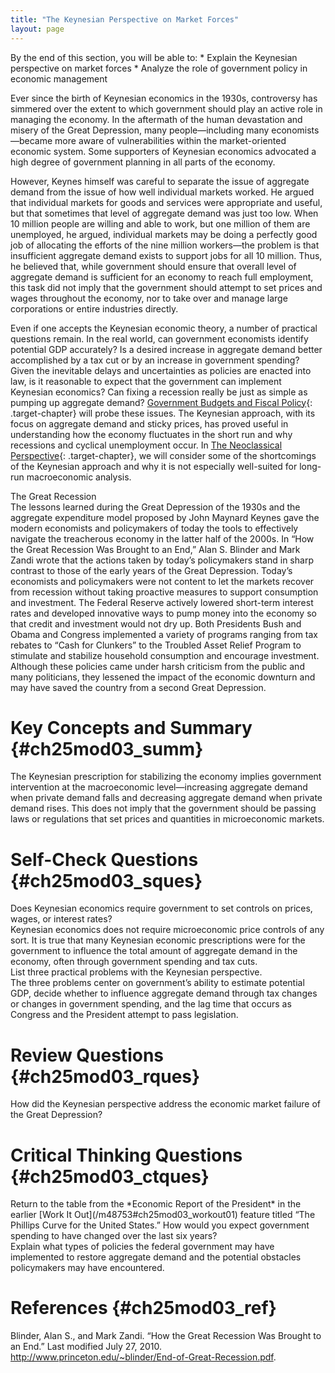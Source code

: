 ```yaml
---
title: "The Keynesian Perspective on Market Forces"
layout: page
---
```



<div data-type="abstract" markdown="1">
By the end of this section, you will be able to:
* Explain the Keynesian perspective on market forces
* Analyze the role of government policy in economic management

</div>

Ever since the birth of Keynesian economics in the 1930s, controversy has simmered over the extent to which government should play an active role in managing the economy. In the aftermath of the human devastation and misery of the Great Depression, many people—including many economists—became more aware of vulnerabilities within the market-oriented economic system. Some supporters of Keynesian economics advocated a high degree of government planning in all parts of the economy.

However, Keynes himself was careful to separate the issue of aggregate demand from the issue of how well individual markets worked. He argued that individual markets for goods and services were appropriate and useful, but that sometimes that level of aggregate demand was just too low. When 10 million people are willing and able to work, but one million of them are unemployed, he argued, individual markets may be doing a perfectly good job of allocating the efforts of the nine million workers—the problem is that insufficient aggregate demand exists to support jobs for all 10 million. Thus, he believed that, while government should ensure that overall level of aggregate demand is sufficient for an economy to reach full employment, this task did not imply that the government should attempt to set prices and wages throughout the economy, nor to take over and manage large corporations or entire industries directly.

Even if one accepts the Keynesian economic theory, a number of practical questions remain. In the real world, can government economists identify potential GDP accurately? Is a desired increase in aggregate demand better accomplished by a tax cut or by an increase in government spending? Given the inevitable delays and uncertainties as policies are enacted into law, is it reasonable to expect that the government can implement Keynesian economics? Can fixing a recession really be just as simple as pumping up aggregate demand? [Government Budgets and Fiscal Policy](/m48791){: .target-chapter} will probe these issues. The Keynesian approach, with its focus on aggregate demand and sticky prices, has proved useful in understanding how the economy fluctuates in the short run and why recessions and cyclical unemployment occur. In [The Neoclassical Perspective](/m48756){: .target-chapter}, we will consider some of the shortcomings of the Keynesian approach and why it is not especially well-suited for long-run macroeconomic analysis.

<div data-type="note" id="ch25mod03_bring" class="economics bringhome" data-label="" markdown="1">
<div data-type="title">
The Great Recession
</div>
The lessons learned during the Great Depression of the 1930s and the aggregate expenditure model proposed by John Maynard Keynes gave the modern economists and policymakers of today the tools to effectively navigate the treacherous economy in the latter half of the 2000s. In “How the Great Recession Was Brought to an End,” Alan S. Blinder and Mark Zandi wrote that the actions taken by today’s policymakers stand in sharp contrast to those of the early years of the Great Depression. Today’s economists and policymakers were not content to let the markets recover from recession without taking proactive measures to support consumption and investment. The Federal Reserve actively lowered short-term interest rates and developed innovative ways to pump money into the economy so that credit and investment would not dry up. Both Presidents Bush and Obama and Congress implemented a variety of programs ranging from tax rebates to “Cash for Clunkers” to the Troubled Asset Relief Program to stimulate and stabilize household consumption and encourage investment. Although these policies came under harsh criticism from the public and many politicians, they lessened the impact of the economic downturn and may have saved the country from a second Great Depression.

</div>

# Key Concepts and Summary   {#ch25mod03_summ}

The Keynesian prescription for stabilizing the economy implies government intervention at the macroeconomic level—increasing aggregate demand when private demand falls and decreasing aggregate demand when private demand rises. This does not imply that the government should be passing laws or regulations that set prices and quantities in microeconomic markets.

# Self-Check Questions   {#ch25mod03_sques}

<div data-type="exercise" id="ch25mod03_sques01">
<div data-type="problem" id="ch25mod03_squesp01" markdown="1">
Does Keynesian economics require government to set controls on prices, wages, or interest rates?

</div>
<div data-type="solution" id="ch25mod03_sques01s" markdown="1">
Keynesian economics does not require microeconomic price controls of any sort. It is true that many Keynesian economic prescriptions were for the government to influence the total amount of aggregate demand in the economy, often through government spending and tax cuts.

</div>
</div>

<div data-type="exercise" id="ch25mod03_sques02">
<div data-type="problem" id="ch25mod03_squesp02" markdown="1">
List three practical problems with the Keynesian perspective.

</div>
<div data-type="solution" id="ch25mod03_sques02s" markdown="1">
The three problems center on government’s ability to estimate potential GDP, decide whether to influence aggregate demand through tax changes or changes in government spending, and the lag time that occurs as Congress and the President attempt to pass legislation.

</div>
</div>

# Review Questions   {#ch25mod03_rques}

<div data-type="exercise" id="ch25mod03_rques02">
<div data-type="problem" id="ch25mod03_rquesp02" markdown="1">
How did the Keynesian perspective address the economic market failure of the Great Depression?

</div>
</div>

# Critical Thinking Questions   {#ch25mod03_ctques}

<div data-type="exercise" id="ch25mod03_ctques01">
<div data-type="problem" id="ch25mod03_ctquesp01" markdown="1">
Return to the table from the *Economic Report of the President* in the earlier [Work It Out](/m48753#ch25mod03_workout01) feature titled “The Phillips Curve for the United States.” How would you expect government spending to have changed over the last six years?

</div>
</div>

<div data-type="exercise" id="ch25mod03_ctques02">
<div data-type="problem" id="ch25mod03_ctquesp02" markdown="1">
Explain what types of policies the federal government may have implemented to restore aggregate demand and the potential obstacles policymakers may have encountered.

</div>
</div>

# References   {#ch25mod03_ref}

Blinder, Alan S., and Mark Zandi. “How the Great Recession Was Brought to an End.” Last modified July 27, 2010. http://www.princeton.edu/~blinder/End-of-Great-Recession.pdf.

